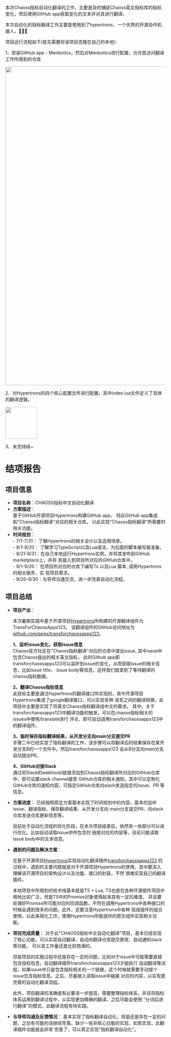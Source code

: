 本次Chaoss指标自动化翻译的工作，主要是及时捕捉Chaoss英文指标库的指标变化，然后使用GitHub app获取变化的文本并对其进行翻译。

本次自动化的指标翻译工作主要是使用到了hypertrons，一个优秀的开源协作机器人。🎉🎉🎉

项目运行流程如下(首先需要将该项目克隆在自己的本地): 

1、安装GitHub app - Menbotics，然后对Menbotics进行配置，允许其访问翻译工作所用到的仓库

<img src="https://git-course.oss-cn-shanghai.aliyuncs.com/Chaoss/ImagesForReadme/Menbotics.png" width = "1000" align=center />

2、对Hypertrons的四个核心配置文件进行配置，其中index.lua文件定义了具体的翻译逻辑，

<img src="https://git-course.oss-cn-shanghai.aliyuncs.com/Chaoss/ImagesForReadme/HypertronsArchitecture.png" height = "100" align=center />

3、未完待续~


# 结项报告

## 项目信息

- <b>项目名称</b>：CHAOSS指标中文自动化翻译
- <b>方案描述</b>：<br/>
           基于GitHub开源项目Hypertrons构建GitHub app， 将此GitHub app集成到"Chaoss指标翻译"对应的相关仓库，
           以此实现"Chaoss指标翻译"所需要的相关功能。
- <b>时间规划</b>：<br/>
           - 7/1-7/31： 了解Hypertrons的相关设计以及适用场景。<br/>
           - 8/1-8/20： 了解学习TypeScript以及Lua语法，为后面的脚本编写做准备。<br/>
           - 8/21-8/31：在自己本地运行Hypertrons实例，并将其发布到GitHub marketplace上，并将
                        其接入到项目所对应的GitHub仓库中。 <br/>
           - 9/1-9/20： 在项目所对应的仓库下编写Ts 以及Lua 脚本, 调用Hypertrons 的相关服务，实
                        现项目需求。<br/>
           - 9/20-9/30：与导师沟通交流，进一步完善自动化流程。

## 项目总结

- <b>项目产出</b>：

  本次暑期实践中基于开源项目[Hypertrons](https://www.hypertrons.io/#)所构建的开源翻译组件为TransForChaossApps123。
  该翻译组件的GitHub访问地址为[github.com/apps/transforchaossapps123](https://github.com/apps/transforchaossapps123)。
  
  <b>1、监听issue变化，获取issue信息</b><br/>
  Chaoss官方社区在"Chaoss指标翻译"对应的仓库中提出issue, 其中issue中包含Chaoss提出的相关英文指标，
  此时Github app即transforchaossapps123可以监听到issue的变化，从而获取issue的相关信息，比如issue title、
  issue body等信息，这样我们就拿到了等待翻译的chaoss指标数据。<br/>
  
  <b>2、翻译Chaoss指标信息</b><br/>
  此目标主要是通过Hypertrons的翻译接口所实现的，其中开源项目Hypertrons集成了google翻译接口，可以实现多种
  语言之间的翻译转换，此项目中主要是实现了将英文Chaoss指标翻译成中文的需求。
  其中，关于transforchaossapps123中翻译功能的触发，可以在chaoss指标相关的issues中使用/translate进行
  评论，即可自动调用transforchaossapps123中的翻译组件。<br/>
  
  <b>3、临时保存指标翻译结果，从开发分支向main分支提交PR</b><br/>
  步骤二中已经实现了指标翻译的工作，该步骤可以将翻译后的结果保存在某开发分支B的一个文件中。然后transforchaossapps123
  会从B分支向main分支自动提出PR。<br/>
  
  <b>4、GitHub对接Slack</b><br/>
  通过将Slack的webhookl链接添加到Chaoss指标翻译所对应的GitHub仓库中，即可设置slack channel接受
  GitHub仓库的相关通知，其中可以定制化GitHub仓库的通知内容，可指定GitHub仓库向slack发送指定的Issue、PR
  等信息。
   
- <b>方案进度</b>：
    已经按照原定方案基本实现了时间规划中的内容，基本的监听issue、翻译指标、保存翻译结果、从开发分支向
    main分支提交PR、向slack仓库发送仓库更新信息等。<br/>
    
    目前处于自动化流程的优化阶段，在本次项目结束后，依然有一些部分可以进行优化。比如自动读取issue中所包含的
    链接对应的内容等，目前只能读取issue body中的文本信息。
- <b>遇到的问题及解决方案</b>：

    在基于开源项目[Hypertrons](https://www.hypertrons.io/#)实现自动化翻译插件[transforchaossapps123](https://github.com/apps/transforchaossapps123)
    的过程中，遇到的主要问题就是对于开源项目Hypertrons的使用，其中要深入理解该开源项目的架构设计以及功能、接口的封装，不然
    很难实现自己的翻译插件。<br/>
    
    本地项目中所用到的技术栈基本就是TS + Lua, TS也是在各种开源插件项目中用地比较广泛，但是TS中的Promise对象使用起来具有一定的难度，
    并且要处理好Promise所可能对应的回调函数，不然在调用Hypertrons中各种接口的时候会遇到很多的问题。此外，还要注意Hypertrons中各种
    现成组件的组合使用，以此来简化工作，使用Hypertrons所能提供的原生组件实现相关功能。
- <b>项目完成质量</b>：
    对于此"CHAOSS指标中文自动化翻译"项目，基本已经实现了核心功能，可以实现自动翻译、自动向翻译仓库提交更改、自动通知slack等功能，
    可以说工作量还是比较饱满的。<br/>
    
    但是项目的实施过程中还是存在一定的问题，比如对于issue中可能需要直接包含指标信息，自动翻译插件transforchaossapps123才能执行
    自动翻译等流程，如果issue中只是包含指标相关的一个链接，这个时候就需要手动提个issue包含指标信息。之后，尽量接入读取issue中链接
    对应的内容，以实现更完善的自动化翻译流程。<br/>
    
    此外，项目翻译的准确度有必要进一步提高，需要整理指标体系，并且将指标体系运用到翻译过程中，以实现更加精确的翻译。之后可能会使用
    "分词后进行翻译"的模式，此翻译流程有待实践。
- <b>与导师沟通及反馈情况</b>：
    基本实现了指标翻译自动化，但是还是存在一定的问题，之后有可能的话继续完善。缺少一些非核心功能的实现，如若实现，此翻译插件功能就会非常
    完善了，可以真正实现"指标翻译自动化"。

